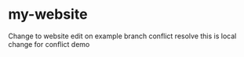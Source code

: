# my-website
Change to website
edit on example branch
conflict resolve
this is local change for conflict demo